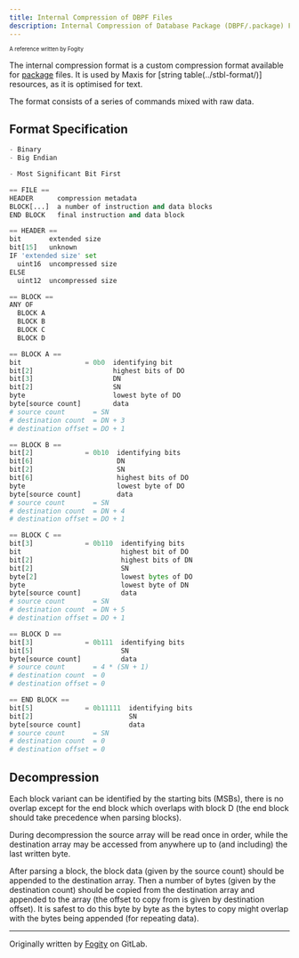```yaml
---
title: Internal Compression of DBPF Files
description: Internal Compression of Database Package (DBPF/.package) Files
---
```


<sup><sub>A reference written by Fogity</sub></sup>

The internal compression format is a custom compression format available for [package](../dbpf-format/) files. It is used by Maxis for [string table(../stbl-format/)] resources, as it is optimised for text.

The format consists of a series of commands mixed with raw data.

## Format Specification

```python
- Binary
- Big Endian

- Most Significant Bit First

== FILE ==
HEADER      compression metadata
BLOCK[...]  a number of instruction and data blocks
END BLOCK   final instruction and data block

== HEADER ==
bit       extended size
bit[15]   unknown
IF 'extended size' set
  uint16  uncompressed size
ELSE
  uint12  uncompressed size

== BLOCK ==
ANY OF
  BLOCK A
  BLOCK B
  BLOCK C
  BLOCK D

== BLOCK A ==
bit                = 0b0  identifying bit
bit[2]                    highest bits of DO
bit[3]                    DN
bit[2]                    SN
byte                      lowest byte of DO
byte[source count]        data
# source count       = SN
# destination count  = DN + 3
# destination offset = DO + 1

== BLOCK B ==
bit[2]             = 0b10  identifying bits
bit[6]                     DN
bit[2]                     SN
bit[6]                     highest bits of DO
byte                       lowest byte of DO
byte[source count]         data
# source count       = SN
# destination count  = DN + 4
# destination offset = DO + 1

== BLOCK C ==
bit[3]             = 0b110  identifying bits
bit                         highest bit of DO
bit[2]                      highest bits of DN
bit[2]                      SN
byte[2]                     lowest bytes of DO
byte                        lowest byte of DN
byte[source count]          data
# source count       = SN
# destination count  = DN + 5
# destination offset = DO + 1

== BLOCK D ==
bit[3]             = 0b111  identifying bits
bit[5]                      SN
byte[source count]          data
# source count       = 4 * (SN + 1)
# destination count  = 0
# destination offset = 0

== END BLOCK ==
bit[5]             = 0b11111  identifying bits
bit[2]                        SN
byte[source count]            data
# source count       = SN
# destination count  = 0
# destination offset = 0
```

## Decompression

Each block variant can be identified by the starting bits (MSBs), there is no overlap except for the end block which overlaps with block D (the end block should take precedence when parsing blocks).

During decompression the source array will be read once in order, while the destination array may be accessed from anywhere up to (and including) the last written byte.

After parsing a block, the block data (given by the source count) should be appended to the destination array. Then a number of bytes (given by the destination count) should be copied from the destination array and appended to the array (the offset to copy from is given by destination offset). It is safest to do this byte by byte as the bytes to copy might overlap with the bytes being appended (for repeating data).

---

Originally written by [Fogity](https://www.patreon.com/c/fogity/) on GitLab.